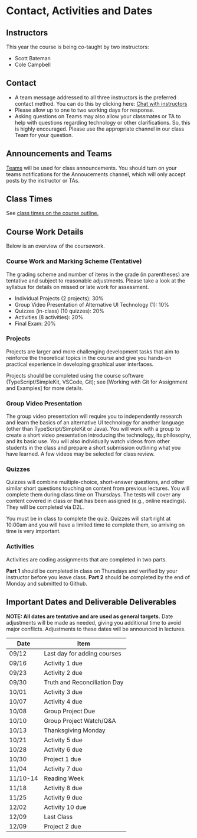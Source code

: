 # Contact, Activities and Dates

## Instructors

This year the course is being co-taught by two instructors:
 - Scott Bateman 
 - Cole Campbell

## Contact

- A team message addressed to all three instructors is the preferred contact method. You can do this by clicking here: [Chat with instructors](https://teams.microsoft.com/l/chat/0/0?users=scottb@unb.ca,cole.campbell@unb.ca)
- Please allow up to one to two working days for response.
- Asking questions on Teams may also allow your classmates or TA to help with questions regarding technology or other clarifications. So, this is highly encouraged. Please use the appropriate channel in our class Team for your question.

## Announcements and Teams

[Teams](https://teams.microsoft.com/l/team/19%3Ay30DlTrIWeAfV0uQJg-YmMDCpxCN9zu-nxFZVCEdLL41%40thread.tacv2/conversations?groupId=ac0fb7ba-6ef9-4615-9257-b5a224b90d63&tenantId=244e6ed2-339a-47f3-b95c-e45351c198b7) will be used for class announcements. You should turn on your teams notifications for the Annoucements channel, which will only accept posts by the instructor or TAs.

## Class Times

See [class times on the course outline.](https://cs-3035-2024.github.io/en_CA/#!pages/CS3035-fall-2024-syllabus.md#Class_Time_and_Location)

## Course Work Details

Below is an overview of the coursework.  

### Course Work and Marking Scheme (Tentative)

The grading scheme and number of items in the grade (in parentheses) are tentative and subject to reasonable adjustments. Please take a look at the syllabus for details on missed or late work for assessment.

- Individual Projects (2 projects): 30%
- Group Video Presentation of Alternative UI Technology (1): 10% 
- Quizzes (in-class) (10 quizzes): 20% 
- Activities (8 activities): 20%
- Final Exam: 20%

### Projects

Projects are larger and more challenging development tasks that aim to reinforce the theoretical topics in the course and give you hands-on practical experience in developing graphical user interfaces. 

Projects should be completed using the course software (TypeScript/SimpleKit, VSCode, Git); see [Working with Git for Assignment and Examples] for more details.

### Group Video Presentation

The group video presentation will require you to independently research and learn the basics of an alternative UI technology for another language (other than TypeScript/SimpleKit or Java). You will work with a group to create a short video presentation introducing the technology, its philosophy, and its basic use. You will also individually watch videos from other students in the class and prepare a short submission outlining what you have learned. A few videos may be selected for class review. 

### Quizzes

Quizzes will combine multiple-choice, short-answer questions, and other similar short questions touching on content from previous lectures.  You will complete them during class time on Thursdays. The tests will cover any content covered in class or that has been assigned (e.g., online readings). They will be completed via D2L.

You must be in class to complete the quiz. Quizzes will start right at 10:00am and you will have a limited time to complete them, so arriving on time is very important.

### Activities

Activities are coding assignments that are completed in two parts. 

**Part 1** should be completed in class on Thursdays and verified by your instructor before you leave class. 
**Part 2** should be completed by the end of Monday and submitted to Github.

## Important Dates and Deliverable Deliverables

**NOTE: All dates are tentative and are used as general targets.** Date adjustments will be made as needed, giving you additional time to avoid major conflicts. Adjustments to these dates will be announced in lectures.  

| Date | Item  |
|------|-------|
| 09/12| Last day for adding courses |
| 09/16| Activity 1 due |
| 09/23| Activity 2 due |
| 09/30| Truth and Reconciliation Day |
| 10/01| Activity 3 due |
| 10/07| Activity 4 due |
| 10/08| Group Project Due |
| 10/10| Group Project Watch/Q&A |
| 10/13| Thanksgiving Monday |
| 10/21| Activity 5 due |
| 10/28| Activity 6 due |
| 10/30| Project 1 due |
| 11/04| Activity 7 due |
| 11/10-14| Reading Week |
| 11/18| Activity 8 due |
| 11/25| Activity 9 due |
| 12/02| Activity 10 due |
| 12/09| Last Class |
| 12/09| Project 2 due |
